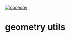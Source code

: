 

[![codecov](https://codecov.io/gh/joinerysoft/geometry-utils/branch/main/graph/badge.svg?token=WDL4UQ8GH3)](https://codecov.io/gh/joinerysoft/geometry-utils)


# geometry utils
